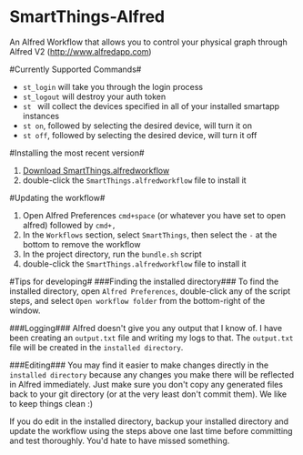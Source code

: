 SmartThings-Alfred
======================

An Alfred Workflow that allows you to control your physical graph through Alfred V2 (http://www.alfredapp.com)


#Currently Supported Commands#
* `st_login` will take you through the login process
* `st_logout` will destroy your auth token
* `st ` will collect the devices specified in all of your installed smartapp instances
* `st on`, followed by selecting the desired device, will turn it on
* `st off`, followed by selecting the desired device, will turn it off


#Installing the most recent version#
1. [Download SmartThings.alfredworkflow](https://github.com/PhysicalGraph/SmartThings-Alfred/wiki/Downloads)
2. double-click the `SmartThings.alfredworkflow` file to install it


#Updating the workflow#
1. Open Alfred Preferences `cmd+space` (or whatever you have set to open alfred) followed by `cmd+,`
2. In the `Workflows` section, select `SmartThings`, then select the `-` at the bottom to remove the workflow
3. In the project directory, run the `bundle.sh` script
4. double-click the `SmartThings.alfredworkflow` file to install it


#Tips for developing#
###Finding the installed directory###
To find the installed directory, open `Alfred Preferences`, double-click any of the script steps, and select `Open workflow folder` from the bottom-right of the window.

###Logging###
Alfred doesn't give you any output that I know of. I have been creating an `output.txt` file and writing my logs to that. The `output.txt` file will be created in the `installed directory`.

###Editing###
You may find it easier to make changes directly in the `installed directory` because any changes you make there will be reflected in Alfred immediately. Just make sure you don't copy any generated files back to your git directory (or at the very least don't commit them). We like to keep things clean :)  
  
If you do edit in the installed directory, backup your installed directory and update the workflow using the steps above one last time before committing and test thoroughly. You'd hate to have missed something.
